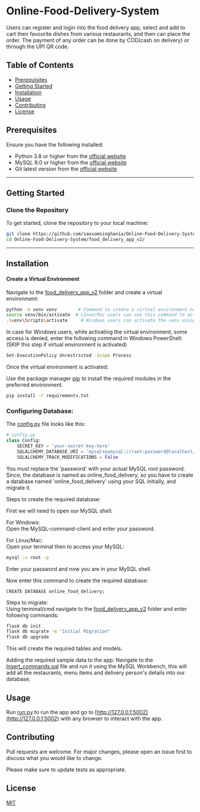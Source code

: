 # Online-Food-Delivery-System

Users can register and login into the food delivery app, select and add to cart their favourite dishes from various restaurants, and then can place the order. The payment of any order can be done by COD(cash on delivery) or through the UPI QR code.

## Table of Contents
- [Prerequisites](#prerequisites)
- [Getting Started](#getting-started)
- [Installation](#installation)
- [Usage](#usage)
- [Contributing](#contributing)
- [License](#license)


## Prerequisites

Ensure you have the following installed:
- Python 3.8 or higher from the [official website](https://www.python.org/downloads/)
- MySQL 8.0 or higher from the [official website](https://dev.mysql.com/downloads/)
- Git latest version from the [official website](https://git-scm.com/downloads)


---

## Getting Started

### **Clone the Repository**

To get started, clone the repository to your local machine:

```bash
git clone https://github.com/saxxamsinghania/Online-Food-Delivery-System.git
cd Online-Food-Delivery-System/food_delivery_app_v2/
```
---


## Installation

#### **Create a Virtual Environment**

Navigate to the [food_delivery_app_v2](/food_delivery_app_v2) folder and create a virtual environment:

```bash
python -m venv venv        # Command to create a virtual environment named venv
source venv/bin/activate  # Linux/Mac users can use this command to activate the virtual environment 
.\venv\Scripts\activate     # Windows users can activate the venv using this command
```
In case for Windows users, while activating the virtual environment, some access is denied, enter the following command in Windows PowerShell: (SKIP this step if virtual environment is activated)
```bash
Set-ExecutionPolicy Unrestricted -Scope Process
```

Once the virtual environment is activated:

Use the package manager [pip](https://pip.pypa.io/en/stable/) to install the required modules in the preferred environment.

```bash
pip install -r requirements.txt
```

### **Configuring Database:**

The [config.py](/food_delivery_app_v2/app/config.py) file looks like this:
```python
# config.py
class Config:
    SECRET_KEY = 'your-secret-key-here'
    SQLALCHEMY_DATABASE_URI = 'mysql+pymysql://root:password@localhost/online_food_delivery'
    SQLALCHEMY_TRACK_MODIFICATIONS = False
```
You must replace the 'password' with your actual MySQL root password. \
Since, the database is named as online_food_delivery, so you have to create a database named 'online_food_delivery' using your SQL initially, and migrate it.

Steps to create the required database: 

First we will need to open our MySQL shell: 

For Windows: \
    Open the MySQL-command-client and enter your password. 

For Linux/Mac: \
    Open your terminal then to access your MySQL:
```bash
mysql -u root -p
```
Enter your password and now you are in your MySQL shell. 

Now enter this command to create the required database:
```mysql
CREATE DATABASE online_food_delivery;
```

Steps to migrate: \
Using terminal/cmd navigate to the [food_delivery_app_v2](/food_delivery_app_v2) folder and enter following commands:
```bash
flask db init
flask db migrate -m "Initial Migration"
flask db upgrade
```
This will create the required tables and models.

Adding the required sample data to the app:
Navigate to the [Insert_commands.sql](/Insert_commands.sql) file and run it using the MySQL Workbench, this will add all the restaurants, menu items and delivery person's details into our database.

## Usage

Run [run.py](/food_delivery_app_v2/run.py) to run the app and go to [http://127.0.0.1:5002](http://127.0.0.1:5002) with any browser to interact with the app.
## Contributing

Pull requests are welcome. For major changes, please open an issue first
to discuss what you would like to change.

Please make sure to update tests as appropriate.

## License

[MIT](./LICENSE)
